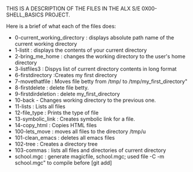 THIS IS A DESCRIPTION OF THE FILES IN THE ALX S/E 0X00-SHELL_BASICS PROJECT.

Here is a brief of what each of the files does:

- 0-current_working_directory : displays absolute path name of the current working directory
- 1-listit  : displays the contents of your current directory
- 2-bring_me_home : changes the working directory to the user's home directory
- 3-listfiles3 : Dispys list of current directory contents in long format
- 6-firstdirectory :Creates my first directory
- 7-movethatfile : Moves file betty from /tmp/ to /tmp/my_first_directory"
- 8-firstdelete : delete file betty.
- 9-firstdirdeletion : delete my_first_directory
- 10-back - Changes working directory to the previous one.
- 11-lists : Lists all files
- 12-file_type : Prints the type of file
- 13-symbolic_link : Creates symbolic link for a file.
- 14-copy_html : Copies HTML files
- 100-lets_move : moves all files to the directory /tmp/u
- 101-clean_emacs : deletes all emacs files
- 102-tree : Creates a directory tree
- 103-commas : lists all files and directories of current directory
- school.mgc : generate magicfile, school.mgc; used file -C -m school.mgc" to compile before [git add]
